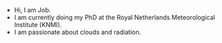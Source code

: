 - Hi, I am Job.
- I am currently doing my PhD at the Royal Netherlands Meteorological Institute (KNMI).
- I am passionate about clouds and radiation.  
